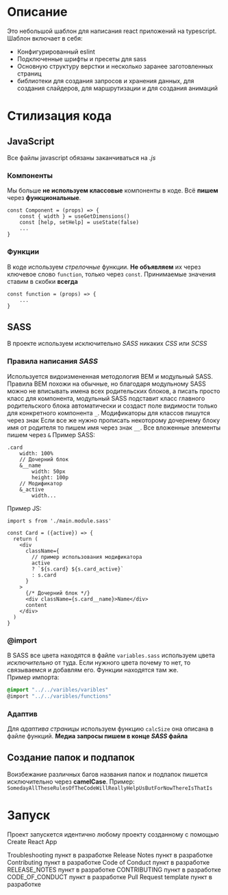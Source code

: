 # Описание
Это небольшой шаблон для написания react приложений на typescript.
Шаблон включает в себя:
+ Конфигурированный eslint
+ Подключенные шрифты и пресеты для sass
+ Основную структуру верстки и несколько заранее заготовленных страниц
+  библиотеки для создания запросов и хранения данных, для создания слайдеров, для маршрутизации и для создания анимаций

# Стилизация кода 

## JavaScript
Все файлы javascript обязаны заканчиваться на *.js*

### Компоненты
Мы больше **не используем классовые** компоненты в коде. Всё **пишем** через **функциональные**.

```
const Component = (props) => {
    const { width } = useGetDimensions()
    const [help, setHelp] = useState(false)
    ...
}
```

### Функции
В коде используем *стрелочные* функции. **Не объявляем** их через ключевое слово `function`, только через `const`. Принимаемые значения ставим в скобки **всегда**
```
const function = (props) => {
    ...
}
```


## SASS
В проекте используем исключительно *SASS* никаких *CSS* или *SCSS*

### Правила написания *SASS*
Используется видоизмененная методология BEM и модульный SASS. Правила BEM похожи на обычные, но благодаря модульному SASS можно не вписывать имена всех родительских блоков, а писать просто класс для компонента, модульный SASS подставит класс главного родительского блока автоматически и создаст поле видимости только для конкретного компонента `_`. Модификаторы для классов пишутся через знак Если все же нужно прописать некоторому дочернему блоку имя от родителя то пишем имя через знак `__`. Все вложенные элементы пишем через `&` 
Пример SASS:
```
.card
    width: 100%
    // Дочерний блок
    &__name
        width: 50px
        height: 100p
    // Модификатор
    &_active
        width...
```
Пример JS:
```
import s from './main.module.sass'

const Card = ({active}) => {
  return (
    <div 
      className={
        // пример использования модификатора
        active 
        ? `${s.card} ${s.card_active}`
        : s.card
      }
    >
      {/* Дочерний блок */}
      <div className={s.card__name}>Name</div>
      content
    </div>
  )
}
```

### @import

В SASS все цвета находятся в файле `variables.sass` используем цвета *исключительно* от туда. Если нужного цвета почему то нет, то связываемся и добавлям его. Функции находятся там же.   
Пример импорта:
```scss
@import "../../varibles/varibles"
@import "../../varibles/functions"
```

### Адаптив

Для *адаптива страницы* используем функцию `calcSize` она описана в файле функций.
**Медиа запросы пишем в конце *SASS* файла**

## Создание папок и подпапок
Воизбежание различных багов названия папок и подпапок пишется исключительно через **camelCase**. Пример:
`SomedayAllTheseRulesOfTheCodeWillReallyHelpUsButForNowThereIsThatIs`

# Запуск
Проект запускется идентично любому проекту созданному с помощью Create React App

Troubleshooting
пункт в разработке
Release Notes
пункт в разработке
Contributing
пункт в разработке
Code of Conduct
пункт в разработке
RELEASE_NOTES
пункт в разработке
CONTRIBUTING
пункт в разработке
CODE_OF_CONDUCT
пункт в разработке
Pull Request template
пункт в разработке
